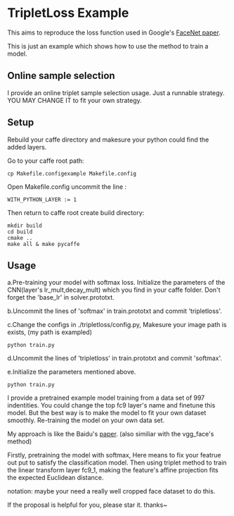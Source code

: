 # TripletLoss Example

This aims to reproduce the loss function used in Google's [FaceNet paper](http://arxiv.org/abs/1503.03832v1).

This is just an example which shows how to use the method to train a model.

## Online sample selection

I provide an online triplet sample selection usage. Just a runnable strategy. YOU MAY CHANGE IT to fit your own strategy.

## Setup

Rebuild your caffe directory and makesure your python could find the added layers.

Go to your caffe root path:
	
	cp Makefile.configexample Makefile.config
	
Open Makefile.config uncommit the line :

	WITH_PYTHON_LAYER := 1
	
Then return to caffe root create build directory:

	mkdir build
	cd build
	cmake ..
	make all & make pycaffe
    
## Usage

a.Pre-training your model with softmax loss. Initialize the parameters of the CNN(layer's lr_mult,decay_mult) which you find in your caffe folder. Don't forget the 'base_lr' in solver.prototxt.

b.Uncommit the lines of 'softmax' in train.prototxt and commit 'tripletloss'.

c.Change the configs in ./tripletloss/config.py, Makesure your image path is exists, (my path is exampled)

	python train.py

d.Uncommit the lines of 'tripletloss' in train.prototxt and commit 'softmax'.

e.Initialize the parameters mentioned above.

	python train.py
	
I provide a pretrained example model training from a data set of 997 indentities. You could change the top fc9 layer's name and finetune this model.
But the best way is to make the model to fit your own dataset smoothly. Re-training the model on your own data set.

My approach is like the Baidu's [paper](https://arxiv.org/ftp/arxiv/papers/1506/1506.07310.pdf). (also similiar with the vgg_face's method)

Firstly, pretraining the model with softmax, Here means to fix your featrue out put to satisfy the classification model.
Then using triplet method to train the linear transform layer fc9_1, making the feature's affine projection fits the expected Euclidean distance.

notation: maybe your need a really well cropped face dataset to do this.

If the proposal is helpful for you, please star it. thanks~
